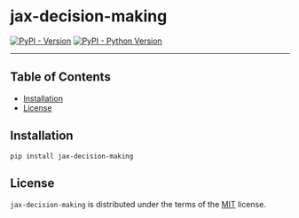 # jax-decision-making

[![PyPI - Version](https://img.shields.io/pypi/v/jax-decision-making.svg)](https://pypi.org/project/jax-decision-making)
[![PyPI - Python Version](https://img.shields.io/pypi/pyversions/jax-decision-making.svg)](https://pypi.org/project/jax-decision-making)

-----

## Table of Contents

- [Installation](#installation)
- [License](#license)

## Installation

```console
pip install jax-decision-making
```

## License

`jax-decision-making` is distributed under the terms of the [MIT](https://spdx.org/licenses/MIT.html) license.
